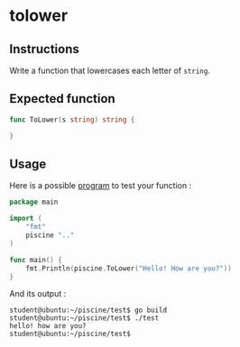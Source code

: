 # tolower

## Instructions

Write a function that lowercases each letter of `string`.

## Expected function

```go
func ToLower(s string) string {

}
```

## Usage

Here is a possible [program](TODO-LINK) to test your function :

```go
package main

import (
	"fmt"
	piscine ".."
)

func main() {
	fmt.Println(piscine.ToLower("Hello! How are you?"))
}
```

And its output :

```console
student@ubuntu:~/piscine/test$ go build
student@ubuntu:~/piscine/test$ ./test
hello! how are you?
student@ubuntu:~/piscine/test$
```
